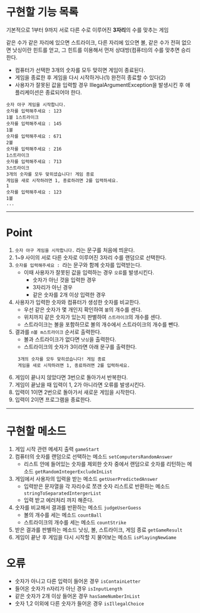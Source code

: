 # 구현할 기능 목록
기본적으로 1부터 9까지 서로 다른 수로 이루어진 **3자리**의 수를 맞추는 게임

같은 수가 같은 자리에 있으면 스트라이크, 다른 자리에 있으면 볼, 같은 수가 전혀 없으면 낫싱이란 힌트를 얻고, 그 힌트를 이용해서 먼저 상대방(컴퓨터)의 수를 맞추면 승리한다.

- 컴퓨터가 선택한 3개의 숫자를 모두 맞히면 게임이 종료된다.
- 게임을 종료한 후 게임을 다시 시작하거나(1) 완전히 종료할 수 있다(2)
- 사용자가 잘못된 값을 입력할 경우 IllegalArgumentException을 발생시킨 후 애플리케이션은 종료되어야 한다.

```
숫자 야구 게임을 시작합니다.
숫자를 입력해주세요 : 123
1볼 1스트라이크
숫자를 입력해주세요 : 145
1볼
숫자를 입력해주세요 : 671
2볼
숫자를 입력해주세요 : 216
1스트라이크
숫자를 입력해주세요 : 713
3스트라이크
3개의 숫자를 모두 맞히셨습니다! 게임 종료
게임을 새로 시작하려면 1, 종료하려면 2를 입력하세요.
1
숫자를 입력해주세요 : 123
1볼
...
```

---

# Point
1. `숫자 야구 게임을 시작합니다.` 라는 문구를 처음에 띄운다.
2. 1~9 사이의 서로 다른 숫자로 이루어진 3자리 수를 랜덤으로 선택한다.
3. `숫자를 입력해주세요 : `라는 문구와 함께 숫자를 입력받는다.
   - 이때 사용자가 잘못된 값을 입력하는 경우 `오류`를 발생시킨다.
     - 숫자가 아닌 것을 입력한 경우
     - 3자리가 아닌 경우
     - 같은 숫자를 2개 이상 입력한 경우
4. 사용자가 입력한 숫자와 컴퓨터가 생성한 숫자를 비교한다.
    - 우선 같은 숫자가 몇 개인지 확인하여 `볼`의 개수를 센다.
    - 위치까지 같은 숫자가 있는지 판별하여 `스트라이크`의 개수를 센다.
    - 스트라이크는 볼을 포함하므로 볼의 개수에서 스트라이크의 개수를 뺀다.
5. 결과를 `n볼 m스트라이크` 순서로 출력한다.
    - 볼과 스트라이크가 없다면 `낫싱`을 출력한다.
    - 스트라이크의 숫자가 3이라면 아래 문구를 출력한다.   
   ```
    3개의 숫자를 모두 맞히셨습니다! 게임 종료
    게임을 새로 시작하려면 1, 종료하려면 2를 입력하세요.
   ```
6. 게임이 끝나지 않았다면 3번으로 돌아가서 반복한다.
7. 게임이 끝났을 때 입력이 1, 2가 아니라면 오류를 발생시킨다.
8. 입력이 1이면 2번으로 돌아가서 새로운 게임을 시작한다.
9. 입력이 2이면 프로그램을 종료한다.

---

# 구현할 메소드
1. 게임 시작 관련 메세지 출력 `gameStart`
2. 컴퓨터의 숫자를 랜덤으로 선택하는 메소드 `setComputersRandomAnswer`
    - 리스트 안에 들어있는 숫자를 제외한 숫자 중에서 랜덤으로 숫자를 리턴하는 메소드 `getRandomIntegerExcludeInList`
3. 게임에서 사용자의 입력을 받는 메소드 `getUserPredictedAnswer`
    - 입력받은 문자열을 각 자리수로 쪼갠 숫자 리스트로 반환하는 메소드 `stringToSeparatedIntergerList`
    - 입력 받고 에러처리 까지 해준다.
4. 숫자를 비교해서 결과를 반환하는 메소드 `judgeUserGuess`
    - 볼의 개수를 세는 메소드 `countBall`
    - 스트라이크의 개수를 세는 메소드 `countStrike`
5. 받은 결과를 판별하는 메소드 낫싱, 볼, 스트라이크, 게임 종료 `getGameResult`
6. 게임이 끝난 후 게임을 다시 시작할 지 물어보는 메소드 `isPlayingNewGame`

# 오류
- 숫자가 아니고 다른 입력이 들어온 경우 `isContainLetter`
- 들어온 숫자가 n자리가 아닌 경우 `isInputLength`
- 같은 숫자가 2개 이상 들어온 경우 `hasSameNumberInList`
- 숫자 1,2 이외에 다른 숫자가 들어온 경우 `isIllegalChoice`